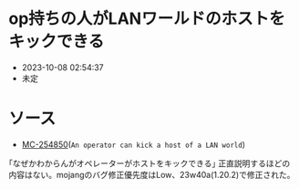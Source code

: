 # op持ちの人がLANワールドのホストをキックできる
-   2023-10-08 02:54:37
-   未定


# ソース
-   [MC-254850](https://bugs.mojang.com/browse/MC-254850)(``An operator can kick a host of a LAN world``)

｢なぜかわからんがオペレーターがホストをキックできる｣
正直説明するほどの内容はない。mojangのバグ修正優先度はLow、23w40a(1.20.2)で修正された。


